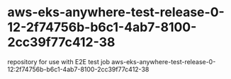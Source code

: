 # aws-eks-anywhere-test-release-0-12-2f74756b-b6c1-4ab7-8100-2cc39f77c412-38
repository for use with E2E test job aws-eks-anywhere-test-release-0-12:2f74756b-b6c1-4ab7-8100-2cc39f77c412-38
